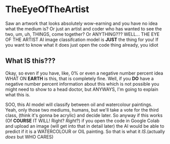 # TheEyeOfTheArtist
Saw an artwork that looks absolutely wow-earning and you have no idea what the medium is? Or just an artist and coder who has wanted to see the two, um, uh, THINGS, come together? Or ANYTHING??? WELL... THE EYE OF THE ARTIST AI image classifcation model is **JUST** the thing for you! If you want to know what it does just open the code thing already, you idiot

## What IS this??? 
Okay, so even if you have, like, 0% or even a negative number percent idea WHAT ON **EARTH** is this, that is completely fine. Well, if you **DO** have a negative number percent information about this which is not possible you might need to show to a head doctor, but ANYWAYS, I'm going to explain what this is. 

SOO, this AI model will classify between oil and watercolour paintings. Yeah, only those two mediums, humans, but we'll take a vote for the third class, (think it's gonna be acrylic) and decide later. So anyway if this works (Of **COURSE** IT WILL! Right? _Right_?) if you open the code in Google Colab and upload an image (will get into that in detail later) the AI would be able to predict if it is a WATERCOLOUR or OIL painting. So that is what it _IS_.(actually _does_ but WHO CARES)
